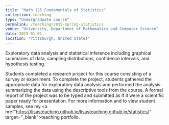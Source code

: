 ```yaml
---
title: "Math 125 Fundamentals of Statistics"
collection: teaching
type: "Undergraduate course"
permalink: /teaching/2015-spring-statistics
venue: "University, Department of Mathematics and Computer Science"
date: 2015-01-01
location: "Pittsburgh, United States"
---
```


Exploratory data analysis and statistical inference including graphical summaries of data, sampling distributions, confidence intervals, and hypothesis testing.

Students completed a research project for this course consisting of a survey or experiment. To complete the project, students gathered the appropriate data for exploratory data analysis and performed the analysis summarizing the data using the descriptive tools from the course. A formal report of the project was to be typed and submitted as if it were a scientific paper ready for presentation. For more information and to view student samples, see my <a href"https://lisasteaching.github.io/lisasteaching.github.io/statistics/" target="_blank">teaching portfolio</a>.
